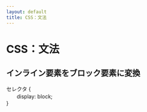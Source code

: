 ```yaml
---
layout: default
title: CSS：文法
---
```

<body>
    <div class="block">
        <h1>CSS：文法</h1>
    </div>
    <div class="block">
            <h2>インライン要素をブロック要素に変換</h3>
            <div class="codeText">
                セレクタ {<br>
                　　display: block;<br>
                }
            </div>
    </div>
</body>